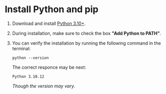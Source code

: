 # Install Python and pip

1. Download and install [Python 3.10+](https://www.python.org/downloads/release/python-3100/).
2. During installation, make sure to check the box **"Add Python to PATH"**.
3. You can verify the installation by running the following command in the terminal:

   ```
   python --version
   ```

   The correct responce may be next:

   ```
   Python 3.10.12
   ```

   _Though the version may vary_.
